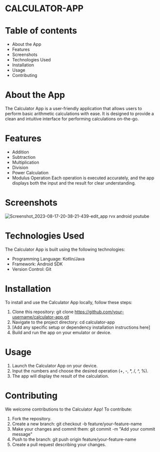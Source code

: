 # CALCULATOR-APP

# Table of contents

- About the App
- Features
- Screenshots
- Technologies Used 
- Installation
- Usage
- Contributing

# About the App

The Calculator App is a user-friendly application that allows users to perform basic arithmetic calculations with ease. It is designed to provide a clean and intuitive interface for performing calculations on-the-go.

# Features

- Addition
- Subtraction
- Multiplication
- Division
- Power Calculation
- Modulus Operation
Each operation is executed accurately, and the app displays both the input and the result for clear understanding.

# Screenshots



![Screenshot_2023-08-17-20-38-21-439-edit_app rvx android youtube](https://github.com/PrinceGod12/CALCULATOR-APP/assets/137384173/b927dc11-a0f9-48e2-8717-be46a6e70b55)



# Technologies Used

The Calculator App is built using the following technologies:

- Programming Language: Kotlin/Java
- Framework: Android SDK
- Version Control: Git

# Installation

To install and use the Calculator App locally, follow these steps:

1. Clone this repository: git clone https://github.com/your-username/calculator-app.git
2. Navigate to the project directory: cd calculator-app
3. [Add any specific setup or dependency installation instructions here]
4. Build and run the app on your emulator or device.

# Usage

1. Launch the Calculator App on your device.
2. Input the numbers and choose the desired operation (+, -, *, /, ^, %).
3. The app will display the result of the calculation.

# Contributing

We welcome contributions to the Calculator App! To contribute:

1. Fork the repository.
2. Create a new branch: git checkout -b feature/your-feature-name
3. Make your changes and commit them: git commit -m "Add your commit message"
4. Push to the branch: git push origin feature/your-feature-name
5. Create a pull request describing your changes.
